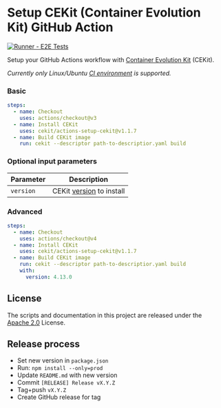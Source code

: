Setup CEKit (Container Evolution Kit) GitHub Action
===============================

[![Runner - E2E Tests](https://github.com/cekit/actions-setup-cekit/actions/workflows/runner.yml/badge.svg)](https://github.com/cekit/actions-setup-cekit/actions/workflows/runner.yml)

Setup your GitHub Actions workflow with [Container Evolution Kit](https://github.com/cekit/cekit/)
(CEKit).

_Currently only Linux/Ubuntu
[CI environment](https://help.github.com/en/github/automating-your-workflow-with-github-actions/virtual-environments-for-github-actions)
is supported._

### Basic

```yaml
steps:
  - name: Checkout
    uses: actions/checkout@v3
  - name: Install CEKit
    uses: cekit/actions-setup-cekit@v1.1.7
  - name: Build CEKit image
    run: cekit --descriptor path-to-descriptior.yaml build
```

### Optional input parameters

| Parameter | Description                                                         |
|-----------|---------------------------------------------------------------------|
| `version` | CEKit [version](https://pypi.org/project/cekit/#history) to install |

### Advanced

```yaml
steps:
  - name: Checkout
    uses: actions/checkout@v4
  - name: Install CEKit
    uses: cekit/actions-setup-cekit@v1.1.7
  - name: Build CEKit image
    run: cekit --descriptor path-to-descriptior.yaml build
    with:
      version: 4.13.0
```

## License

The scripts and documentation in this project are released under the [Apache 2.0](./LICENSE) License.

## Release process

- Set new version in `package.json`
- Run: `npm install --only=prod`
- Update `README.md` with new version
- Commit `[RELEASE] Release vX.Y.Z`
- Tag+push `vX.Y.Z`
- Create GitHub release for tag
